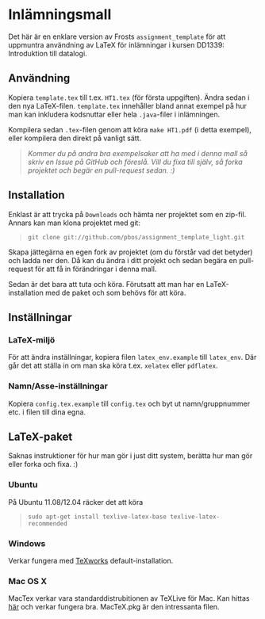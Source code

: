# Inlämningsmall

Det här är en enklare version av Frosts `assignment_template` för att uppmuntra
användning av LaTeX för inlämningar i kursen DD1339: Introduktion till
datalogi.

## Användning

Kopiera `template.tex` till t.ex. `HT1.tex` (för första uppgiften). Ändra sedan
i den nya LaTeX-filen. `template.tex` innehåller bland annat
exempel på hur man kan inkludera kodsnuttar eller hela `.java`-filer i
inlämningen.

Kompilera sedan `.tex`-filen genom att köra `make HT1.pdf` (i detta exempel),
eller kompilera den direkt på vanligt sätt.

> *Kommer du på andra bra exempelsaker att ha med i denna mall så skriv en
> Issue på GitHub och föreslå. Vill du fixa till själv, så forka projektet och
> begär en pull-request sedan. :)*

## Installation

Enklast är att trycka på `Downloads` och hämta ner projektet som en zip-fil.
Annars kan man klona projektet med git:

> `git clone git://github.com/pbos/assignment_template_light.git`

Skapa jättegärna en egen fork av projektet (om du förstår vad det betyder) och
ladda ner den. Då kan du ändra i ditt projekt och sedan begära en pull-request
för att få in förändringar i denna mall.

Sedan är det bara att tuta och köra. Förutsatt att man har en
LaTeX-installation med de paket och som behövs för att köra.

## Inställningar

### LaTeX-miljö

För att ändra inställningar, kopiera filen `latex_env.example` till
`latex_env`. Där går det att ställa in om man ska köra t.ex. `xelatex`
eller `pdflatex`.

### Namn/Asse-inställningar

Kopiera `config.tex.example` till `config.tex` och byt ut namn/gruppnummer etc.
i filen till dina egna.

## LaTeX-paket

Saknas instruktioner för hur man gör i just ditt system, berätta hur man gör
eller forka och fixa. :)

### Ubuntu

På Ubuntu 11.08/12.04 räcker det att köra

> `sudo apt-get install texlive-latex-base texlive-latex-recommended`

### Windows

Verkar fungera med [TeXworks](http://www.tug.org/texworks/)
default-installation.

### Mac OS X

MacTex verkar vara standarddistrubitionen av TeXLive för Mac. Kan hittas
[här](http://www.tug.org/mactex/) och verkar fungera bra. MacTeX.pkg är den
intressanta filen.
